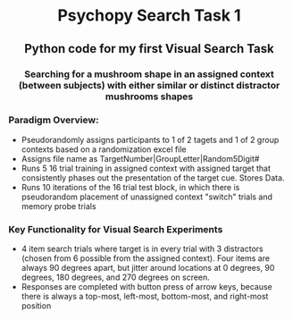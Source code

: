 # <p align="center"> Psychopy Search Task 1 </p>
## <p align="center"> Python code for my first Visual Search Task </p>
### <p align="center"> Searching for a mushroom shape in an assigned context (between subjects) with either similar or distinct distractor mushrooms shapes </p>

### Paradigm Overview:
* Pseudorandomly assigns participants to 1 of 2 tagets and 1 of 2 group contexts based on a randomization excel file
* Assigns file name as TargetNumber|GroupLetter|Random5Digit#
* Runs 5 16 trial training in assigned context with assigned target that consistently phases out the presentation of the target cue. Stores Data.
* Runs 10 iterations of the 16 trial test block, in which there is pseudorandom placement of unassigned context "switch" trials and memory probe trials

### Key Functionality for Visual Search Experiments
* 4 item search trials where target is in every trial with 3 distractors (chosen from 6 possible from the assigned context). Four items are always 90 degrees apart, but jitter around locations at 0 degrees, 90 degrees, 180 degrees, and 270 degrees on screen.
* Responses are completed with button press of arrow keys, because there is always a top-most, left-most, bottom-most, and right-most position
